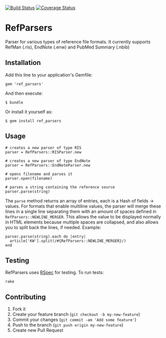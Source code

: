 [![Build Status](https://travis-ci.org/rayyansys/ref_parsers.svg?branch=master)](https://travis-ci.org/rayyansys/ref_parsers)
[![Coverage Status](https://coveralls.io/repos/github/rayyansys/ref_parsers/badge.svg?branch=master)](https://coveralls.io/github/rayyansys/ref_parsers?branch=master)

# RefParsers

Parser for various types of reference file formats. It currently supports RefMan (.ris), EndNote (.enw) and PubMed Summary (.nbib)

## Installation

Add this line to your application's Gemfile:

    gem 'ref_parsers'

And then execute:

    $ bundle

Or install it yourself as:

    $ gem install ref_parsers

## Usage

    # creates a new parser of type RIS
    parser = RefParsers::RISParser.new

    # creates a new parser of type EndNote
    parser = RefParsers::EndNoteParser.new

    # opens filename and parses it
    parser.open(filename)

    # parses a string containing the reference source
    parser.parse(string)

The `parse` method returns an array of entries, each is a Hash of fields -> values.
For formats that enable multiline values, the parser will merge these lines in a single line
separating them with an amount of spaces defined in `RefParsers::NEWLINE_MERGER`.
This allows the value to be displayed normally in HTML elements because multiple spaces are collapsed,
and also allows you to split back the lines, if needed. Example:

    parser.parse(string).each do |entry|
      article['KW'].split(/#{RefParsers::NEWLINE_MERGER}/)
    end

## Testing

RefParsers uses [RSpec](http://rspec.info/) for testing. To run tests:

    rake


## Contributing

1. Fork it
2. Create your feature branch (`git checkout -b my-new-feature`)
3. Commit your changes (`git commit -am 'Add some feature'`)
4. Push to the branch (`git push origin my-new-feature`)
5. Create new Pull Request

